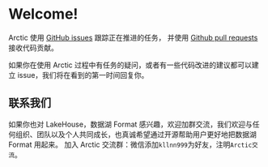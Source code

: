 # Welcome!

Arctic 使用 [GitHub issues](https://github.com/NetEase/arctic/issues) 跟踪正在推进的任务，
并使用 [Github pull requests](https://github.com/NetEase/arctic/pulls) 接收代码贡献。

如果你在使用 Arctic 过程中有任务的疑问，或者有一些代码改进的建议都可以建立 issue，我们将在看到的第一时间回复你。

## 联系我们

如果你也对 LakeHouse，数据湖 Format 感兴趣，欢迎加群交流，我们欢迎与任何组织、团队以及个人共同成长，也真诚希望通过开源帮助用户更好地把数据湖 Format 用起来。
加入 Arctic 交流群：微信添加`kllnn999`为好友，注明`Arctic交流`。
